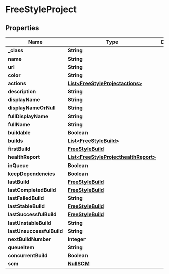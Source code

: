 
# FreeStyleProject

## Properties
Name | Type | Description | Notes
------------ | ------------- | ------------- | -------------
**_class** | **String** |  |  [optional]
**name** | **String** |  |  [optional]
**url** | **String** |  |  [optional]
**color** | **String** |  |  [optional]
**actions** | [**List&lt;FreeStyleProjectactions&gt;**](FreeStyleProjectactions.md) |  |  [optional]
**description** | **String** |  |  [optional]
**displayName** | **String** |  |  [optional]
**displayNameOrNull** | **String** |  |  [optional]
**fullDisplayName** | **String** |  |  [optional]
**fullName** | **String** |  |  [optional]
**buildable** | **Boolean** |  |  [optional]
**builds** | [**List&lt;FreeStyleBuild&gt;**](FreeStyleBuild.md) |  |  [optional]
**firstBuild** | [**FreeStyleBuild**](FreeStyleBuild.md) |  |  [optional]
**healthReport** | [**List&lt;FreeStyleProjecthealthReport&gt;**](FreeStyleProjecthealthReport.md) |  |  [optional]
**inQueue** | **Boolean** |  |  [optional]
**keepDependencies** | **Boolean** |  |  [optional]
**lastBuild** | [**FreeStyleBuild**](FreeStyleBuild.md) |  |  [optional]
**lastCompletedBuild** | [**FreeStyleBuild**](FreeStyleBuild.md) |  |  [optional]
**lastFailedBuild** | **String** |  |  [optional]
**lastStableBuild** | [**FreeStyleBuild**](FreeStyleBuild.md) |  |  [optional]
**lastSuccessfulBuild** | [**FreeStyleBuild**](FreeStyleBuild.md) |  |  [optional]
**lastUnstableBuild** | **String** |  |  [optional]
**lastUnsuccessfulBuild** | **String** |  |  [optional]
**nextBuildNumber** | **Integer** |  |  [optional]
**queueItem** | **String** |  |  [optional]
**concurrentBuild** | **Boolean** |  |  [optional]
**scm** | [**NullSCM**](NullSCM.md) |  |  [optional]



